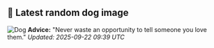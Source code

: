 ## 🐶 Latest random dog image
![Dog](https://images.dog.ceo/breeds/poodle-standard/n02113799_4458.jpg)
**Advice:** "Never waste an opportunity to tell someone you love them."
*Updated: 2025-09-22 09:39 UTC*
